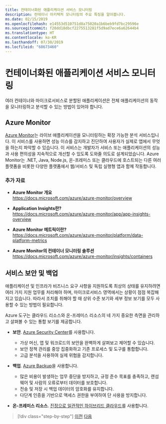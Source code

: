 ```yaml
---
title: 컨테이너화된 애플리케이션 서비스 모니터링
description: 컨테이너 아키텍처 모니터링의 주요 특징을 알아봅니다.
ms.date: 02/15/2019
ms.openlocfilehash: e14553d510751d8a75020a1b6beb9fd7bc29596e
ms.sourcegitcommit: f20dd18dbcf2275513281f5d9ad7ece6a62644b4
ms.translationtype: HT
ms.contentlocale: ko-KR
ms.lasthandoff: 07/30/2019
ms.locfileid: "68673460"
---
```

# <a name="monitor-containerized-application-services"></a>컨테이너화된 애플리케이션 서비스 모니터링

여러 컨테이너와 마이크로서비스로 분할된 애플리케이션은 전체 애플리케이션의 동작을 모니터링하고 분석할 수 있는 방법이 있어야 합니다.

## <a name="azure-monitor"></a>Azure Monitor

[Azure Monitor](https://azure.microsoft.com/services/monitor/)는 라이브 애플리케이션을 모니터링하는 확장 가능한 분석 서비스입니다. 이 서비스를 사용하면 성능 이슈를 감지하고 진단하여 사용자가 실제로 앱에서 무엇을 하는지 파악할 수 있습니다. 이 서비스는 개발자가 서비스 또는 애플리케이션의 성능과 사용 편의성을 지속적으로 개선할 수 있도록 도와줄 의도로 설계되었습니다. Azure Monitor는 .NET, Java, Node.js, 온-프레미스 또는 클라우드에 호스트되는 다른 여러 플랫폼을 비롯한 다양한 플랫폼에서 웹/서비스 및 독립 실행형 앱과 함께 작동합니다.

### <a name="additional-resources"></a>추가 자료

- **Azure Monitor 개요** \
  <https://docs.microsoft.com/azure/azure-monitor/overview>

- **Application Insights란?** \
  <https://docs.microsoft.com/azure/azure-monitor/app/app-insights-overview>

- **Azure Monitor 메트릭이란?** \
  <https://docs.microsoft.com/azure/azure-monitor/platform/data-platform-metrics>

- **Azure Monitor의 컨테이너 모니터링 솔루션** \
  <https://docs.microsoft.com/azure/azure-monitor/insights/containers>

## <a name="security-and-backup-services"></a>서비스 보안 및 백업

애플리케이션 및 인프라가 비즈니스 요구 사항을 지원하도록 최상의 상태를 유지하려면 여러 가지 지원 업무를 처리해야 하며, 마이크로서비스 영역에서는 상황이 점점 복잡해지고 있습니다. 따라서 조치를 취해야 할 때 상위 수준 보기와 세부 정보 보기를 모두 사용할 수 있는 방법이 필요합니다.

Azure 도구는 클라우드 리소스와 온-프레미스 리소스의 네 가지 중요한 측면을 관리하고 살펴볼 수 있는 통합 보기를 제공합니다.

- **보안**. [Azure Security Center](https://azure.microsoft.com/services/security-center/)를 사용합니다.
  - 가상 머신, 앱 및 워크로드의 보안을 완벽하게 살펴보고 제어할 수 있습니다.
  - 보안 정책 관리를 중앙 집중화하고 기존 프로세스 및 도구를 통합합니다.
  - 고급 분석을 사용하여 실제 위협을 감지합니다.

- **백업**. [Azure Backup](https://azure.microsoft.com/services/backup/)을 사용합니다.
  - 많은 비용이 발생하는 업무 중단을 방지하고, 규정 준수 목표를 충족하고, 랜섬웨어 및 사람의 오류로부터 데이터를 보호합니다.
  - 전송 및 저장 시 백업 데이터의 암호화를 유지합니다.
  - 다단계 인증을 기반으로 액세스 권한을 부여하여 단 사용을 방지합니다.

- **온-프레미스 리소스**. [진정으로 일관적인 하이브리드 클라우드](https://azure.microsoft.com/resources/truly-consistent-hybrid-cloud-with-microsoft-azure/)를 사용합니다.

>[!div class="step-by-step"]
>[이전](manage-production-docker-environments.md)
>[다음](../key-takeaways/index.md)
